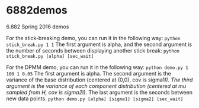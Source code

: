 # 6882demos
6.882 Spring 2016 demos

For the stick-breaking demo, you can run it in the following way:
`python stick_break.py 1 1`
The first argument is alpha, and  the second argument is the number of seconds between displaying another stick break:
`python stick_break.py [alpha] [sec_wait]`

For the DPMM demo, you can run it in the following way:
`python demo.py 1 100 1 0.05`
The first argument is alpha. The second argument is the variance of the base distribution (centered at (0,0), cov is sigma1*I). The third argument is the variance of each component distribution (centered at mu sampled from H, cov is sigma2*I). The last argument is the seconds between new data points.
`python demo.py [alpha] [sigma1] [sigma2] [sec_wait]`
